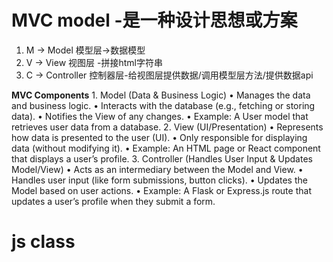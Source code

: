 # MVC model -是一种设计思想或方案
1. M -> Model 模型层->数据模型
2. V -> View 视图层 -拼接html字符串
3. C -> Controller 控制器层-给视图层提供数据/调用模型层方法/提供数据api

**MVC Components**
	1.	Model (Data & Business Logic)
	•	Manages the data and business logic.
	•	Interacts with the database (e.g., fetching or storing data).
	•	Notifies the View of any changes.
	•	Example: A User model that retrieves user data from a database.
	2.	View (UI/Presentation)
	•	Represents how data is presented to the user (UI).
	•	Only responsible for displaying data (without modifying it).
	•	Example: An HTML page or React component that displays a user’s profile.
	3.	Controller (Handles User Input & Updates Model/View)
	•	Acts as an intermediary between the Model and View.
	•	Handles user input (like form submissions, button clicks).
	•	Updates the Model based on user actions.
	•	Example: A Flask or Express.js route that updates a user’s profile when they submit a form.

# js class